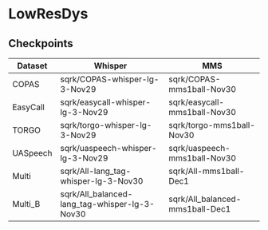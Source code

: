 # LowResDys


## Checkpoints
| Dataset  | Whisper                                       | MMS                             |
|----------|-----------------------------------------------|---------------------------------|
| COPAS    | sqrk/COPAS-whisper-lg-3-Nov29                 | sqrk/COPAS-mms1ball-Nov30       |
| EasyCall | sqrk/easycall-whisper-lg-3-Nov29              | sqrk/easycall-mms1ball-Nov30    |
| TORGO    | sqrk/torgo-whisper-lg-3-Nov29                 | sqrk/torgo-mms1ball-Nov30       |
| UASpeech | sqrk/uaspeech-whisper-lg-3-Nov29              | sqrk/uaspeech-mms1ball-Nov30    |
| Multi    | sqrk/All-lang_tag-whisper-lg-3-Nov30          | sqrk/All-mms1ball-Dec1          |
| Multi_B  | sqrk/All_balanced-lang_tag-whisper-lg-3-Nov30 | sqrk/All_balanced-mms1ball-Dec1 | 
